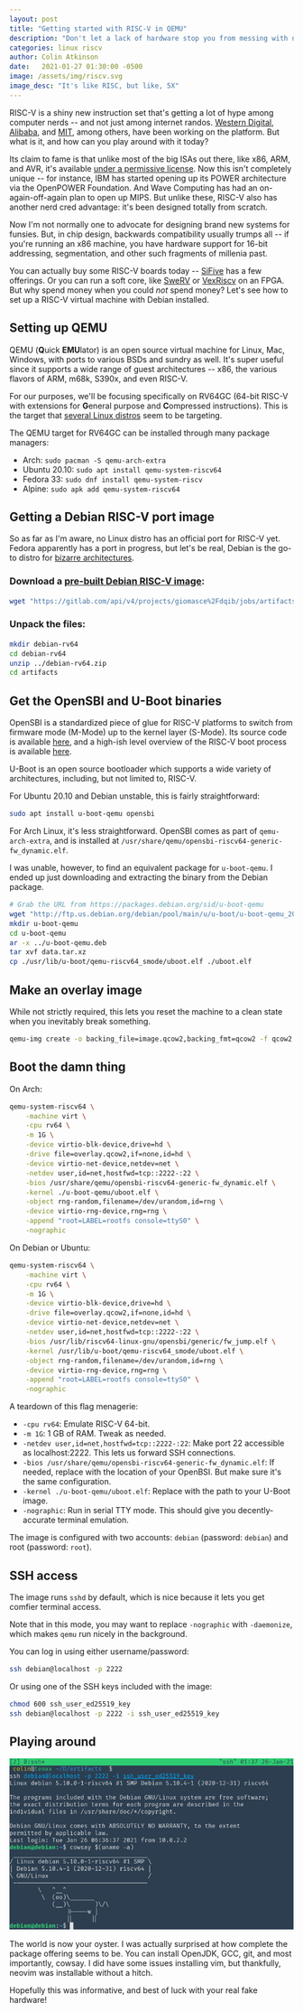 ```yaml
---
layout: post
title: "Getting started with RISC-V in QEMU"
description: "Don't let a lack of hardware stop you from messing with new hardware."
categories: linux riscv
author: Colin Atkinson
date:   2021-01-27 01:30:00 -0500
image: /assets/img/riscv.svg
image_desc: "It's like RISC, but like, 5X"
---
```


RISC-V is a shiny new instruction set that's getting a lot of hype among
computer nerds -- and not just among internet randos. [Western
Digital](https://blog.westerndigital.com/risc-v-swerv-core-open-source/),
[Alibaba](https://www.nextplatform.com/2020/08/21/alibaba-on-the-bleeding-edge-of-risc-v-with-xt910/),
and [MIT](https://github.com/mit-pdos/xv6-riscv), among others, have been
working on the platform. But what is it, and how can you play around with it
today?

Its claim to fame is that unlike most of the big ISAs out there, like x86, ARM,
and AVR, it's available [under a permissive
license](https://riscv.org/about/faq/). Now this isn't completely unique -- for
instance, IBM has started opening up its POWER architecture via the OpenPOWER
Foundation. And Wave Computing has had an on-again-off-again plan to open up
MIPS. But unlike these, RISC-V also has another nerd cred advantage: it's been
designed totally from scratch.

Now I'm not normally one to advocate for designing brand new systems for
funsies. But, in chip design, backwards compatibility usually trumps all -- if
you're running an x86 machine, you have hardware support for 16-bit addressing,
segmentation, and other such fragments of millenia past.

You can actually buy some RISC-V boards today --
[SiFive](https://www.sifive.com/boards) has a few offerings. Or you can run a
soft core, like [SweRV](https://github.com/chipsalliance/Cores-SweRV) or
[VexRiscv](https://github.com/SpinalHDL/VexRiscv) on an FPGA. But why spend
money when you could *not* spend money? Let's see how to set up a RISC-V virtual
machine with Debian installed.

## Setting up QEMU

QEMU (**Q**uick **EMU**lator) is an open source virtual machine for Linux, Mac,
Windows, with ports to various BSDs and sundry as well. It's super useful since
it supports a wide range of guest architectures -- x86, the various flavors of
ARM, m68k, S390x, and even RISC-V.

For our purposes, we'll be focusing specifically on RV64GC (64-bit RISC-V with
extensions for **G**eneral purpose and **C**ompressed instructions). This is the
target that [several Linux
distros](https://wiki.debian.org/RISC-V#Hardware_baseline_and_ABI_choice) seem
to be targeting.

The QEMU target for RV64GC can be installed through many package managers:

* Arch: `sudo pacman -S qemu-arch-extra`
* Ubuntu 20.10: `sudo apt install qemu-system-riscv64`
* Fedora 33: `sudo dnf install qemu-system-riscv`
* Alpine: `sudo apk add qemu-system-riscv64`

## Getting a Debian RISC-V port image

So as far as I'm aware, no Linux distro has an official port for RISC-V yet.
Fedora apparently has a port in progress, but let's be real, Debian is the go-to
distro for [bizarre
architectures](https://wiki.debian.org/SupportedArchitectures).

### Download a [pre-built Debian RISC-V image](https://people.debian.org/~gio/dqib/):
```bash
wget "https://gitlab.com/api/v4/projects/giomasce%2Fdqib/jobs/artifacts/master/download?job=convert_riscv64-virt" -O debian-rv64.zip
```

### Unpack the files:
```bash
mkdir debian-rv64
cd debian-rv64
unzip ../debian-rv64.zip
cd artifacts
```

## Get the OpenSBI and U-Boot binaries

OpenSBI is a standardized piece of glue for RISC-V platforms to switch from
firmware mode (M-Mode) up to the kernel layer (S-Mode). Its source code is
available [here](https://github.com/riscv/opensbi), and a high-ish level
overview of the RISC-V boot process is available
[here](https://crvf2019.github.io/pdf/43.pdf).

U-Boot is an open source bootloader which supports a wide variety of
architectures, including, but not limited to, RISC-V.

For Ubuntu 20.10 and Debian unstable, this is fairly straightforward:

```bash
sudo apt install u-boot-qemu opensbi
```

For Arch Linux, it's less straightforward. OpenSBI comes as part of
`qemu-arch-extra`, and is installed at
`/usr/share/qemu/opensbi-riscv64-generic-fw_dynamic.elf`.

I was unable, however, to find an equivalent package for `u-boot-qemu`. I ended
up just downloading and extracting the binary from the Debian package.

```bash
# Grab the URL from https://packages.debian.org/sid/u-boot-qemu
wget "http://ftp.us.debian.org/debian/pool/main/u/u-boot/u-boot-qemu_2021.01+dfsg-2_all.deb" -O u-boot-qemu.deb
mkdir u-boot-qemu
cd u-boot-qemu
ar -x ../u-boot-qemu.deb
tar xvf data.tar.xz
cp ./usr/lib/u-boot/qemu-riscv64_smode/uboot.elf ./uboot.elf
```

## Make an overlay image

While not strictly required, this lets you reset the machine to a clean state
when you inevitably break something.

```bash
qemu-img create -o backing_file=image.qcow2,backing_fmt=qcow2 -f qcow2 overlay.qcow2
```

## Boot the damn thing

On Arch:
```bash
qemu-system-riscv64 \
    -machine virt \
    -cpu rv64 \
    -m 1G \
    -device virtio-blk-device,drive=hd \
    -drive file=overlay.qcow2,if=none,id=hd \
    -device virtio-net-device,netdev=net \
    -netdev user,id=net,hostfwd=tcp::2222-:22 \
    -bios /usr/share/qemu/opensbi-riscv64-generic-fw_dynamic.elf \
    -kernel ./u-boot-qemu/uboot.elf \
    -object rng-random,filename=/dev/urandom,id=rng \
    -device virtio-rng-device,rng=rng \
    -append "root=LABEL=rootfs console=ttyS0" \
    -nographic
```

On Debian or Ubuntu:
```bash
qemu-system-riscv64 \
    -machine virt \
    -cpu rv64 \
    -m 1G \
    -device virtio-blk-device,drive=hd \
    -drive file=overlay.qcow2,if=none,id=hd \
    -device virtio-net-device,netdev=net \
    -netdev user,id=net,hostfwd=tcp::2222-:22 \
    -bios /usr/lib/riscv64-linux-gnu/opensbi/generic/fw_jump.elf \
    -kernel /usr/lib/u-boot/qemu-riscv64_smode/uboot.elf \
    -object rng-random,filename=/dev/urandom,id=rng \
    -device virtio-rng-device,rng=rng \
    -append "root=LABEL=rootfs console=ttyS0" \
    -nographic
```

A teardown of this flag menagerie:

* `-cpu rv64`: Emulate RISC-V 64-bit.
* `-m 1G`: 1 GB of RAM. Tweak as needed.
* `-netdev user,id=net,hostfwd=tcp::2222-:22`: Make port 22 accessible as
  localhost:2222. This lets us forward SSH connections.
* `-bios /usr/share/qemu/opensbi-riscv64-generic-fw_dynamic.elf`: If needed,
  replace with the location of your OpenBSI. But make sure it's the same
  configuration.
* `-kernel ./u-boot-qemu/uboot.elf`: Replace with the path to your U-Boot image.
* `-nographic`: Run in serial TTY mode. This should give you decently-accurate
  terminal emulation.

The image is configured with two accounts: `debian` (password: `debian`) and
root (password: `root`).

## SSH access

The image runs `sshd` by default, which is nice because it lets you get comfier
terminal access.

Note that in this mode, you may want to replace `-nographic` with `-daemonize`,
which makes `qemu` run nicely in the background.

You can log in using either username/password:

```bash
ssh debian@localhost -p 2222
```

Or using one of the SSH keys included with the image:

```bash
chmod 600 ssh_user_ed25519_key
ssh debian@localhost -p 2222 -i ssh_user_ed25519_key
```

## Playing around

![Screengrab of an SSH session to the VM](/assets/img/riscv_ssh.png)

The world is now your oyster. I was actually surprised at how complete the
package offering seems to be. You can install OpenJDK, GCC, git, and most
importantly, cowsay. I did have some issues installing vim, but thankfully,
neovim was installable without a hitch.

Hopefully this was informative, and best of luck with your real fake hardware!
